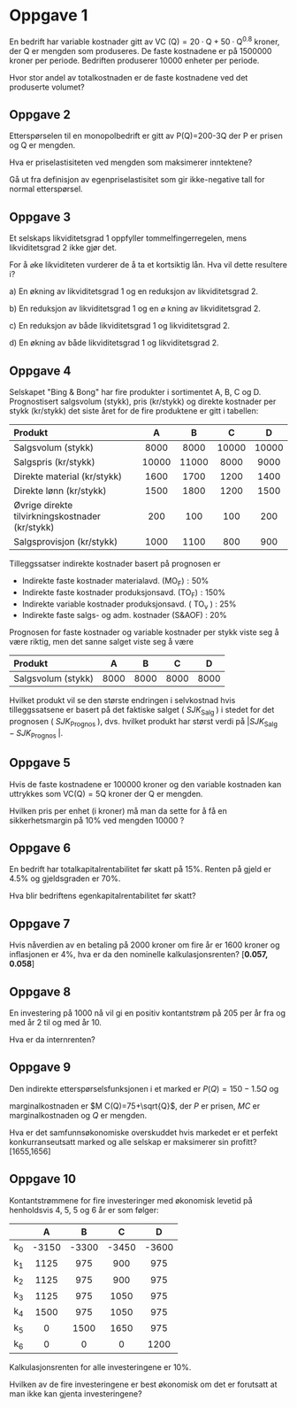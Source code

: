 # Oppgave 1 

En bedrift har variable kostnader gitt av VC $(\mathrm{Q})=20 \cdot \mathrm{Q}+50 \cdot \mathrm{Q}^{0.8}$ kroner, der $\mathrm{Q}$ er mengden som produseres. De faste kostnadene er på 1500000 kroner per periode. Bedriften produserer 10000 enheter per periode.

Hvor stor andel av totalkostnaden er de faste kostnadene ved det produserte volumet?

## Oppgave 2

Etterspørselen til en monopolbedrift er gitt av P(Q)=200-3Q der P er prisen og Q er mengden.

Hva er priselastisiteten ved mengden som maksimerer inntektene?

Gå ut fra definisjon av egenpriselastisitet som gir ikke-negative tall for normal etterspørsel.

## Oppgave 3

Et selskaps likviditetsgrad 1 oppfyller tommelfingerregelen, mens likviditetsgrad 2 ikke gjør det.

For å $\varnothing \mathrm{ke}$ likviditeten vurderer de å ta et kortsiktig lån. Hva vil dette resultere i?

a) En økning av likviditetsgrad 1 og en reduksjon av likviditetsgrad 2.

b) En reduksjon av likviditetsgrad 1 og en $\varnothing$ kning av likviditetsgrad 2.

c) En reduksjon av både likviditetsgrad 1 og likviditetsgrad 2.

d) En økning av både likviditetsgrad 1 og likviditetsgrad 2.

## Oppgave 4

Selskapet "Bing \& Bong" har fire produkter i sortimentet A, B, C og D. Prognostisert salgsvolum (stykk), pris (kr/stykk) og direkte kostnader per stykk (kr/stykk) det siste året for de fire produktene er gitt i tabellen:

| Produkt | A | B | C | D |
| :--- | :---: | :---: | :---: | :---: |
| Salgsvolum (stykk) | 8000 | 8000 | 10000 | 10000 |
| Salgspris (kr/stykk) | 10000 | 11000 | 8000 | 9000 |
| Direkte material (kr/stykk) | 1600 | 1700 | 1200 | 1400 |
| Direkte lønn (kr/stykk) | 1500 | 1800 | 1200 | 1500 |
| Øvrige direkte tilvirkningskostnader <br> (kr/stykk) | 200 | 100 | 100 | 200 |
| Salgsprovisjon (kr/stykk) | 1000 | 1100 | 800 | 900 |

Tilleggssatser indirekte kostnader basert på prognosen er

- Indirekte faste kostnader materialavd. $\left(\mathrm{MO}_{\mathrm{F}}\right): 50 \%$
- Indirekte faste kostnader produksjonsavd. $\left(\mathrm{TO}_{\mathrm{F}}\right): 150 \%$
- Indirekte variable kostnader produksjonsavd. ( $\mathrm{TO}_{\mathrm{v}}$ ) : 25\%
- Indirekte faste salgs- og adm. kostnader (S\&AOF) : $20 \%$

Prognosen for faste kostnader og variable kostnader per stykk viste seg å være riktig, men det sanne salget viste seg å være

| Produkt | A | B | C | D |
| :--- | :---: | :---: | :---: | :---: |
| Salgsvolum (stykk) | 8000 | 8000 | 8000 | 8000 |

Hvilket produkt vil se den største endringen i selvkostnad hvis tilleggssatsene er basert på det faktiske salget ( $S J K_{\text {Salg }}$ ) i stedet for det prognosen ( $S J K_{\text {Prognos }}$ ), dvs. hvilket produkt har størst verdi på $\left|S J K_{\text {Salg }}-S J K_{\text {Prognos }}\right|$.

## Oppgave 5

Hvis de faste kostnadene er 100000 kroner og den variable kostnaden kan uttrykkes som $\mathrm{VC}(\mathrm{Q})=5 \mathrm{Q}$ kroner der $\mathrm{Q}$ er mengden.

Hvilken pris per enhet (i kroner) må man da sette for å få en sikkerhetsmargin på $10 \%$ ved mengden 10000 ?

## Oppgave 6

En bedrift har totalkapitalrentabilitet før skatt på 15\%. Renten på gjeld er 4.5\% og gjeldsgraden er $70 \%$.

Hva blir bedriftens egenkapitalrentabilitet før skatt?

## Oppgave 7

Hvis nåverdien av en betaling på 2000 kroner om fire år er 1600 kroner og inflasjonen er 4\%, hva er da den nominelle kalkulasjonsrenten? $[\mathbf{0 . 0 5 7 , 0 . 0 5 8}]$

## Oppgave 8

En investering på 1000 nå vil gi en positiv kontantstrøm på 205 per år fra og med år 2 til og med år 10.

Hva er da internrenten?

## Oppgave 9

Den indirekte etterspørselsfunksjonen i et marked er $P(Q)=150-1.5 Q$ og

marginalkostnaden er $M C(Q)=75+\sqrt{Q}$, der $P$ er prisen, $M C$ er marginalkostnaden og $Q$ er mengden.

Hva er det samfunnsøkonomiske overskuddet hvis markedet er et perfekt konkurranseutsatt marked og alle selskap er maksimerer sin profitt? [1655,1656]

## Oppgave 10

Kontantstrømmene for fire investeringer med økonomisk levetid på henholdsvis 4, 5, 5 og 6 år er som følger:

|  | $\mathrm{A}$ | $\mathrm{B}$ | $\mathrm{C}$ | $\mathrm{D}$ |
| :---: | :---: | :---: | :---: | :---: |
| $\mathrm{k}_{0}$ | -3150 | -3300 | -3450 | -3600 |
| $\mathrm{k}_{1}$ | 1125 | 975 | 900 | 975 |
| $\mathrm{k}_{2}$ | 1125 | 975 | 900 | 975 |
| $\mathrm{k}_{3}$ | 1125 | 975 | 1050 | 975 |
| $\mathrm{k}_{4}$ | 1500 | 975 | 1050 | 975 |
| $\mathrm{k}_{5}$ | 0 | 1500 | 1650 | 975 |
| $\mathrm{k}_{6}$ | 0 | 0 | 0 | 1200 |

Kalkulasjonsrenten for alle investeringene er 10\%.

Hvilken av de fire investeringene er best økonomisk om det er forutsatt at man ikke kan gjenta investeringene?

